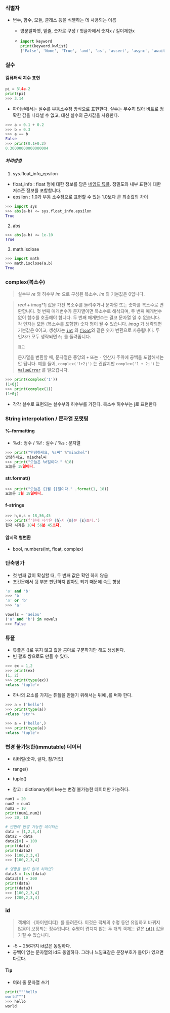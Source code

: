 ### 식별자 

- 변수, 함수, 모듈, 클래스 등을 식별하는 데 사용되는 이름

  - 영문알파벳, 밑줄, 숫자로 구성 / 첫글자에서 숫자x / 길이제한x

  - ```python
    import keyword
    print(keyword.kwlist)
    ['False', 'None', 'True', 'and', 'as', 'assert', 'async', 'await', 'break', 'class', 'continue', 'def', 'del', 'elif', 'else', 'except', 'finally', 'for', 'from', 'global', 'if', 'import', 'in', 'is', 'lambda', 'nonlocal', 'not', 'or', 'pass', 'raise', 'return', 'try', 'while', 'with', 'yield']
    ```



### 실수

#### 컴퓨터식 지수 표현

```python
pi = 3l4e-2
print(pi)
>>> 3.14
```



- 파이썬에서는 실수를 부동소수점 방식으로 표현한다. 실수는 무수히 많아 비트로 정확한 값을 나타낼 수 없고, 대신 실수의 근사값을 사용한다. 

```python
>>> a = 0.1 + 0.2
>>> b = 0.3
>>> a == b
False
>>> print(0.1+0.2)
0.30000000000000004
```

##### 처리방법

1. sys.float_info_epsilon

- float_info : float 형에 대한 정보를 담은 [네임드 튜플](https://docs.python.org/ko/3.8/glossary.html#term-named-tuple). 정밀도와 내부 표현에 대한 저수준 정보를 포함합니다.
- epsilon : 1.0과 부동 소수점으로 표현할 수 있는 1.0보다 큰 최솟값의 차이

```python
>>> import sys
>>> abs(a-b) <= sys.float_info.epsilon
True
```

2. abs

```python
>>> abs(a-b) <= 1e-10
True
```

3. math.isclose

```python
>>> import math
>>> math.isclose(a,b)
True
```



###  complex(복소수)

> 실수부 *re* 와 허수부 *im* 으로 구성된 복소수. *im* 의 기본값은 0입니다.

> *real* + imag*1j 값을 가진 복소수를 돌려주거나 문자열 또는 숫자를 복소수로 변환합니다. 첫 번째 매개변수가 문자열이면 복소수로 해석되며, 두 번째 매개변수 없이 함수를 호출해야 합니다. 두 번째 매개변수는 결코 문자열 일 수 없습니다. 각 인자는 모든 (복소수를 포함한) 숫자 형이 될 수 있습니다. *imag* 가 생략되면 기본값은 0이고, 생성자는 [`int`](https://docs.python.org/ko/3.8/library/functions.html?highlight=complex#int) 와 [`float`](https://docs.python.org/ko/3.8/library/functions.html?highlight=complex#float)와 같은 숫자 변환으로 사용됩니다. 두 인자가 모두 생략되면 `0j` 를 돌려줍니다.
>
> `참고`
>
> 문자열을 변환할 때, 문자열은 중앙의 `+` 또는 `-` 연산자 주위에 공백을 포함해서는 안 됩니다. 예를 들어, `complex('1+2j')` 는 괜찮지만 `complex('1 + 2j')` 는 [`ValueError`](https://docs.python.org/ko/3.8/library/exceptions.html#ValueError) 를 일으킵니다.
>
> 

```python
>>> print(complex('1'))
(1+0j)
>>> print(complex(1))
(1+0j)
```

- 각각 실수로 표현되는 실수부와 허수부를 가진다. 복소수 허수부는 j로 표현한다



### String interpolation / 문자열 포맷팅

#### %-formatting

- %d : 정수 / %f : 실수 / %s : 문자열

```python
>>> print("안녕하세요, %s씨" %"miachel")
안녕하세요, miachel씨
>>> print("오늘은 %d일이다." %18)
오늘은 18일이다.
```



#### str.format()

```python
>>> print("오늘은 {}월 {}일이다." .format(1, 18))
오늘은 1월 18일이다.
```



#### f-strings

```python
>>> h,m,s = 18,56,45
>>> print(f'현재 시각은 {h}시 {m}분 {s}초다.')
현재 시각은 18시 56분 45초다.
```



#### 암시적 형변환

- bool, numbers(int, float, complex)



### 단축평가

- 첫 번째 값이 확실할 때, 두 번째 값은 확인 하지 않음
- 조건문에서 뒷 부분 판단하지 않아도 되기 때문에 속도 향상

```python
'a' and 'b'
>>> 'b'
'a' or 'b'
>>> 'a'

vowels = 'aeiou'
('a' and 'b') in vowels
>>> False
```



### 튜플

- 튜플은 ()로 묶지 않고 값을 콤마로 구분하기만 해도 생성된다.
- 빈 괄호 쌍으로도 만들 수 있다.

```python
>>> ex = 1,2
>>> print(ex)
(1, 2)
>>> print(type(ex))
<class 'tuple'>
```

- 하나의 요소를 가지는 튜플을 만들기 위해서는 뒤에 ,를 써야 한다.

```python
>>> a = ('hello')
>>> print(type(a))
<class 'str'>

>>> a = ('hello',)
>>> print(type(a))
<class 'tuple'>
```



### 변경 불가능한(immutable) 데이터

- 리터럴(숫자, 글자, 참/거짓)
- range()
- tuple()

- 참고 : dictionary에서 key는 변경 불가능한 데이터만 가능하다.

```python
num1 = 20
num2 = num1
num2 = 10
print(num1,num2)
>>> 20, 10

# 반면에 변경 가능한 데이터는
data = [1,2,3,4]
data2 = data
data2[0] = 100
print(data)
print(data2)
>>> [100,2,3,4]
>>> [100,2,3,4]

# 영향을 받지 않게 하려면?
data3 = list(data)
data3[0] = 200
print(data)
print(data3)
>>> [100,2,3,4]
>>> [200,2,3,4]
```



### id

> 객체의 《아이덴티티》를 돌려준다. 이것은 객체의 수명 동안 유일하고 바뀌지 않음이 보장되는 정수입니다. 수명이 겹치지 않는 두 개의 객체는 같은 [`id()`](https://docs.python.org/ko/3.8/library/functions.html?highlight=id#id) 값을 가질 수 있습니다.

- -5 ~ 256까지 id값은 동일하다.
- 공백이 없는 문자열의 id도 동일하다. 그러나 느낌표같은 문장부호가 들어가 있으면 다르다.



#### Tip

- 여러 줄 문자열 쓰기

```python
print("""hello
world""")
>>> hello
world
```